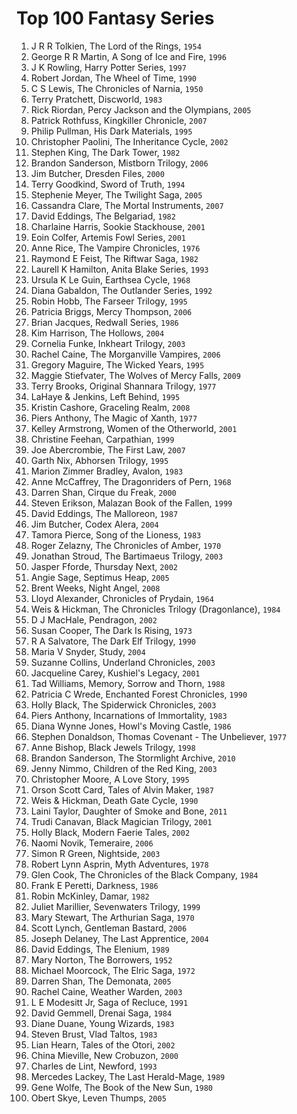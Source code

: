 # Top 100 Fantasy Series

1. J R R Tolkien, The Lord of the Rings, `1954`
1. George R R Martin, A Song of Ice and Fire, `1996`
1. J K Rowling, Harry Potter Series, `1997`
1. Robert Jordan, The Wheel of Time, `1990`
1. C S Lewis, The Chronicles of Narnia, `1950`
1. Terry Pratchett, Discworld, `1983`
1. Rick Riordan, Percy Jackson and the Olympians, `2005`
1. Patrick Rothfuss, Kingkiller Chronicle, `2007`
1. Philip Pullman, His Dark Materials, `1995`
1. Christopher Paolini, The Inheritance Cycle, `2002`
1. Stephen King, The Dark Tower, `1982`
1. Brandon Sanderson, Mistborn Trilogy, `2006`
1. Jim Butcher, Dresden Files, `2000`
1. Terry Goodkind, Sword of Truth, `1994`
1. Stephenie Meyer, The Twilight Saga, `2005`
1. Cassandra Clare, The Mortal Instruments, `2007`
1. David Eddings, The Belgariad, `1982`
1. Charlaine Harris, Sookie Stackhouse, `2001`
1. Eoin Colfer, Artemis Fowl Series, `2001`
1. Anne Rice, The Vampire Chronicles, `1976`
1. Raymond E Feist, The Riftwar Saga, `1982`
1. Laurell K Hamilton, Anita Blake Series, `1993`
1. Ursula K Le Guin, Earthsea Cycle, `1968`
1. Diana Gabaldon, The Outlander Series, `1992`
1. Robin Hobb, The Farseer Trilogy, `1995`
1. Patricia Briggs, Mercy Thompson, `2006`
1. Brian Jacques, Redwall Series, `1986`
1. Kim Harrison, The Hollows, `2004`
1. Cornelia Funke, Inkheart Trilogy, `2003`
1. Rachel Caine, The Morganville Vampires, `2006`
1. Gregory Maguire, The Wicked Years, `1995`
1. Maggie Stiefvater, The Wolves of Mercy Falls, `2009`
1. Terry Brooks, Original Shannara Trilogy, `1977`
1. LaHaye & Jenkins, Left Behind, `1995`
1. Kristin Cashore, Graceling Realm, `2008`
1. Piers Anthony, The Magic of Xanth, `1977`
1. Kelley Armstrong, Women of the Otherworld, `2001`
1. Christine Feehan, Carpathian, `1999`
1. Joe Abercrombie, The First Law, `2007`
1. Garth Nix, Abhorsen Trilogy, `1995`
1. Marion Zimmer Bradley, Avalon, `1983`
1. Anne McCaffrey, The Dragonriders of Pern, `1968`
1. Darren Shan, Cirque du Freak, `2000`
1. Steven Erikson, Malazan Book of the Fallen, `1999`
1. David Eddings, The Malloreon, `1987`
1. Jim Butcher, Codex Alera, `2004`
1. Tamora Pierce, Song of the Lioness, `1983`
1. Roger Zelazny, The Chronicles of Amber, `1970`
1. Jonathan Stroud, The Bartimaeus Trilogy, `2003`
1. Jasper Fforde, Thursday Next, `2002`
1. Angie Sage, Septimus Heap, `2005`
1. Brent Weeks, Night Angel, `2008`
1. Lloyd Alexander, Chronicles of Prydain, `1964`
1. Weis & Hickman, The Chronicles Trilogy (Dragonlance), `1984`
1. D J MacHale, Pendragon, `2002`
1. Susan Cooper, The Dark Is Rising, `1973`
1. R A Salvatore, The Dark Elf Trilogy, `1990`
1. Maria V Snyder, Study, `2004`
1. Suzanne Collins, Underland Chronicles, `2003`
1. Jacqueline Carey, Kushiel's Legacy, `2001`
1. Tad Williams, Memory, Sorrow and Thorn, `1988`
1. Patricia C Wrede, Enchanted Forest Chronicles, `1990`
1. Holly Black, The Spiderwick Chronicles, `2003`
1. Piers Anthony, Incarnations of Immortality, `1983`
1. Diana Wynne Jones, Howl's Moving Castle, `1986`
1. Stephen Donaldson, Thomas Covenant - The Unbeliever, `1977`
1. Anne Bishop, Black Jewels Trilogy, `1998`
1. Brandon Sanderson, The Stormlight Archive, `2010`
1. Jenny Nimmo, Children of the Red King, `2003`
1. Christopher Moore, A Love Story, `1995`
1. Orson Scott Card, Tales of Alvin Maker, `1987`
1. Weis & Hickman, Death Gate Cycle, `1990`
1. Laini Taylor, Daughter of Smoke and Bone, `2011`
1. Trudi Canavan, Black Magician Trilogy, `2001`
1. Holly Black, Modern Faerie Tales, `2002`
1. Naomi Novik, Temeraire, `2006`
1. Simon R Green, Nightside, `2003`
1. Robert Lynn Asprin, Myth Adventures, `1978`
1. Glen Cook, The Chronicles of the Black Company, `1984`
1. Frank E Peretti, Darkness, `1986`
1. Robin McKinley, Damar, `1982`
1. Juliet Marillier, Sevenwaters Trilogy, `1999`
1. Mary Stewart, The Arthurian Saga, `1970`
1. Scott Lynch, Gentleman Bastard, `2006`
1. Joseph Delaney, The Last Apprentice, `2004`
1. David Eddings, The Elenium, `1989`
1. Mary Norton, The Borrowers, `1952`
1. Michael Moorcock, The Elric Saga, `1972`
1. Darren Shan, The Demonata, `2005`
1. Rachel Caine, Weather Warden, `2003`
1. L E Modesitt Jr, Saga of Recluce, `1991`
1. David Gemmell, Drenai Saga, `1984`
1. Diane Duane, Young Wizards, `1983`
1. Steven Brust, Vlad Taltos, `1983`
1. Lian Hearn, Tales of the Otori, `2002`
1. China Mieville, New Crobuzon, `2000`
1. Charles de Lint, Newford, `1993`
1. Mercedes Lackey, The Last Herald-Mage, `1989`
1. Gene Wolfe, The Book of the New Sun, `1980`
1. Obert Skye, Leven Thumps, `2005`
